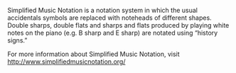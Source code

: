 Simplified Music Notation is a notation system in which the usual
accidentals symbols are replaced with noteheads of different shapes.
Double sharps, double flats and sharps and flats produced by playing
white notes on the piano (e.g. B sharp and E sharp) are notated using
“history signs.”

For more information about Simplified Music Notation, visit
<http://www.simplifiedmusicnotation.org/>
